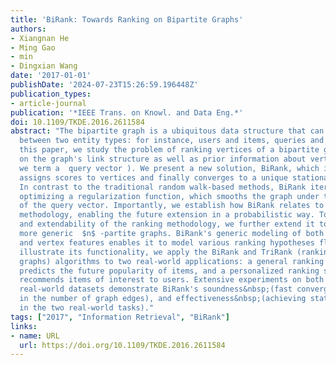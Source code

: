 ```yaml
---
title: 'BiRank: Towards Ranking on Bipartite Graphs'
authors:
- Xiangnan He
- Ming Gao
- min
- Dingxian Wang
date: '2017-01-01'
publishDate: '2024-07-23T15:26:59.196448Z'
publication_types:
- article-journal
publication: '*IEEE Trans. on Knowl. and Data Eng.*'
doi: 10.1109/TKDE.2016.2611584
abstract: "The bipartite graph is a ubiquitous data structure that can model the relationship
  between two entity types: for instance, users and items, queries and webpages. In
  this paper, we study the problem of ranking vertices of a bipartite graph, based
  on the graph's link structure as well as prior information about vertices (which
  we term a  query vector ). We present a new solution, BiRank, which iteratively
  assigns scores to vertices and finally converges to a unique stationary ranking.
  In contrast to the traditional random walk-based methods, BiRank iterates towards
  optimizing a regularization function, which smooths the graph under the guidance
  of the query vector. Importantly, we establish how BiRank relates to the Bayesian
  methodology, enabling the future extension in a probabilistic way. To show the rationale
  and extendability of the ranking methodology, we further extend it to rank for the
  more generic  $n$ -partite graphs. BiRank's generic modeling of both the graph structure
  and vertex features enables it to model various ranking hypotheses flexibly. To
  illustrate its functionality, we apply the BiRank and TriRank (ranking for tripartite
  graphs) algorithms to two real-world applications: a general ranking scenario that
  predicts the future popularity of items, and a personalized ranking scenario that
  recommends items of interest to users. Extensive experiments on both synthetic and
  real-world datasets demonstrate BiRank's soundness&nbsp;(fast convergence), efficiency&nbsp;(linear
  in the number of graph edges), and effectiveness&nbsp;(achieving state-of-the-art
  in the two real-world tasks)."
tags: ["2017", "Information Retrieval", "BiRank"]
links:
- name: URL
  url: https://doi.org/10.1109/TKDE.2016.2611584
---
```

